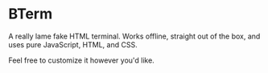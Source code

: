 # BTerm
A really lame fake HTML terminal.
Works offline, straight out of the box, and uses pure JavaScript, HTML, and CSS.

Feel free to customize it however you'd like.
